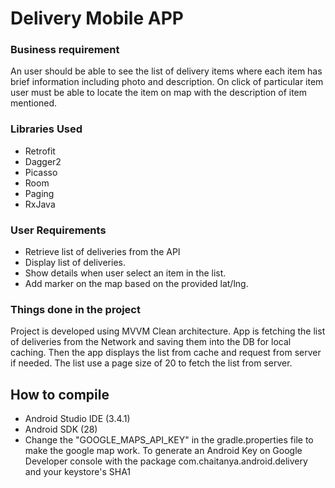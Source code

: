 # Delivery Mobile APP

### Business requirement
An user should be able to see the list of  delivery items where each item has brief information including photo and description. On click of particular item user must be able to locate the item on map with the description of item mentioned.

### Libraries Used

  * Retrofit
  * Dagger2
  * Picasso
  * Room
  * Paging
  * RxJava

### User Requirements
- Retrieve list of deliveries from the API
- Display list of deliveries.
- Show details when user select an item in the list.
- Add marker on the map based on the provided lat/lng.

### Things done in the project
Project is developed using MVVM Clean architecture.
App is fetching the list of deliveries from the Network and saving them into the DB for local caching. Then the app displays the list from cache and request from server if needed. The list use a page size of 20 to fetch the list from server.

## How to compile
- Android Studio IDE (3.4.1)
- Android SDK (28)
- Change the "GOOGLE_MAPS_API_KEY" in the gradle.properties file to make the google map work. To generate an Android Key on Google Developer console with the package com.chaitanya.android.delivery and your keystore's SHA1

